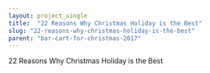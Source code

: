 ```yaml
---
layout: project_single
title:  "22 Reasons Why Christmas Holiday is the Best"
slug: "22-reasons-why-christmas-holiday-is-the-best"
parent: "bar-cart-for-christmas-2017"
---
```

22 Reasons Why Christmas Holiday is the Best